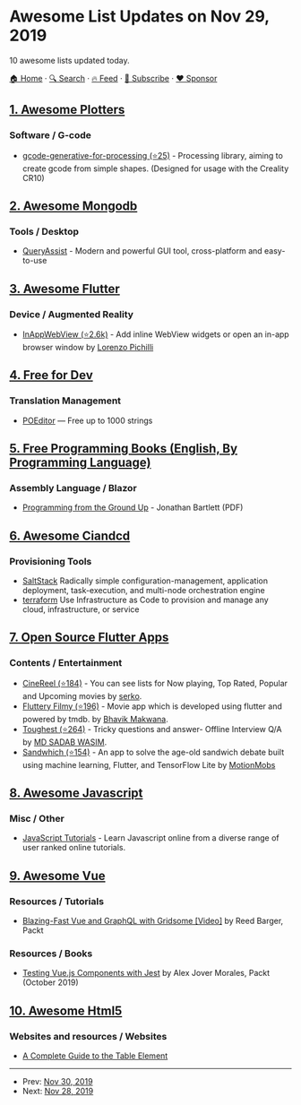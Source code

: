# Awesome List Updates on Nov 29, 2019

10 awesome lists updated today.

[🏠 Home](/README.md) · [🔍 Search](https://www.trackawesomelist.com/search/) · [🔥 Feed](https://www.trackawesomelist.com/rss.xml) · [📮 Subscribe](https://trackawesomelist.us17.list-manage.com/subscribe?u=d2f0117aa829c83a63ec63c2f&id=36a103854c) · [❤️  Sponsor](https://github.com/sponsors/theowenyoung)



## [1. Awesome Plotters](/content/beardicus/awesome-plotters/README.md)

### Software / G-code

*   [gcode-generative-for-processing (⭐25)](https://github.com/o0morgan0o/gcode-generative-for-processing) - Processing library, aiming to create gcode from simple shapes. (Designed for usage with the Creality CR10)

## [2. Awesome Mongodb](/content/ramnes/awesome-mongodb/README.md)

### Tools / Desktop

*   [QueryAssist](https://queryassist.com) - Modern and powerful GUI tool, cross-platform and easy-to-use

## [3. Awesome Flutter](/content/Solido/awesome-flutter/README.md)

### Device / Augmented Reality

*   [InAppWebView (⭐2.6k)](https://github.com/pichillilorenzo/flutter_inappwebview) <!--stargazers:pichillilorenzo/flutter_inappwebview--> - Add inline WebView widgets or open an in-app browser window by [Lorenzo Pichilli](https://github.com/pichillilorenzo)

## [4. Free for Dev](/content/ripienaar/free-for-dev/README.md)

### Translation Management

*   [POEditor](https://poeditor.com/) — Free up to 1000 strings

## [5. Free Programming Books (English, By Programming Language)](/content/EbookFoundation/free-programming-books/README.md)

### Assembly Language / Blazor

*   [Programming from the Ground Up](https://download-mirror.savannah.gnu.org/releases/pgubook/ProgrammingGroundUp-1-0-booksize.pdf) - Jonathan Bartlett (PDF)

## [6. Awesome Ciandcd](/content/cicdops/awesome-ciandcd/README.md)

### Provisioning Tools

*   [SaltStack](http://saltstack.com/community/) Radically simple configuration-management, application deployment, task-execution, and multi-node orchestration engine
*   [terraform](https://www.terraform.io) Use Infrastructure as Code to provision and manage any cloud, infrastructure, or service

## [7. Open Source Flutter Apps](/content/tortuvshin/open-source-flutter-apps/README.md)

### Contents / Entertainment

*   [CineReel (⭐184)](https://github.com/kserko/CineReel) - You can see lists for Now playing, Top Rated, Popular and Upcoming movies by [serko](https://github.com/kserko).
*   [Fluttery Filmy (⭐196)](https://github.com/ibhavikmakwana/Fluttery-Filmy) - Movie app which is developed using flutter and powered by tmdb. by [Bhavik Makwana](https://github.com/ibhavikmakwana).
*   [Toughest (⭐264)](https://github.com/MDSADABWASIM/Toughest) - Tricky questions and answer- Offline Interview Q/A by [MD SADAB WASIM](https://github.com/MDSADABWASIM).
*   [Sandwhich (⭐154)](https://github.com/MotionMobs/Sandwhich) - An app to solve the age-old sandwich debate built using machine learning, Flutter, and TensorFlow Lite by [MotionMobs](https://github.com/MotionMobs)

## [8. Awesome Javascript](/content/sorrycc/awesome-javascript/README.md)

### Misc / Other

*   [JavaScript Tutorials](https://hackr.io/tutorials/learn-javascript) - Learn Javascript online from a diverse range of user ranked online tutorials.

## [9. Awesome Vue](/content/vuejs/awesome-vue/README.md)

### Resources / Tutorials

*   [Blazing-Fast Vue and GraphQL with Gridsome \[Video\]](https://www.packtpub.com/in/web-development/blazing-fast-vue-and-graphql-with-gridsome-video?utm_source=vue.js.org\&utm_medium=refferal\&utm_campaign=OutreachV15688) by Reed Barger, Packt

### Resources / Books

*   [Testing Vue.js Components with Jest](https://www.packtpub.com/programming/testing-vue-js-components-with-jest?utm_source=vue.js.org\&utm_medium=refferal\&utm_campaign=OutreachB15653) by Alex Jover Morales, Packt (October 2019)

## [10. Awesome Html5](/content/diegocard/awesome-html5/README.md)

### Websites and resources / Websites

*   [A Complete Guide to the Table Element ](https://css-tricks.com/complete-guide-table-element/)

---

- Prev: [Nov 30, 2019](/content/2019/11/30/README.md)
- Next: [Nov 28, 2019](/content/2019/11/28/README.md)